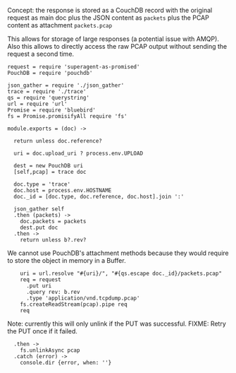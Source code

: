 Concept: the response is stored as a CouchDB record
with the original request as main doc
plus the JSON content as `packets`
plus the PCAP content as attachment `packets.pcap`

This allows for storage of large responses (a potential issue with AMQP).
Also this allows to directly access the raw PCAP output without sending
the request a second time.

    request = require 'superagent-as-promised'
    PouchDB = require 'pouchdb'

    json_gather = require './json_gather'
    trace = require './trace'
    qs = require 'querystring'
    url = require 'url'
    Promise = require 'bluebird'
    fs = Promise.promisifyAll require 'fs'

    module.exports = (doc) ->

      return unless doc.reference?

      uri = doc.upload_uri ? process.env.UPLOAD

      dest = new PouchDB uri
      [self,pcap] = trace doc

      doc.type = 'trace'
      doc.host = process.env.HOSTNAME
      doc._id = [doc.type, doc.reference, doc.host].join ':'

      json_gather self
      .then (packets) ->
        doc.packets = packets
        dest.put doc
      .then ->
        return unless b?.rev?

We cannot use PouchDB's attachment methods because they would require to store the object in memory in a Buffer.

        uri = url.resolve "#{uri}/", "#{qs.escape doc._id}/packets.pcap"
        req = request
          .put uri
          .query rev: b.rev
          .type 'application/vnd.tcpdump.pcap'
        fs.createReadStream(pcap).pipe req
        req

Note: currently this will only unlink if the PUT was successful.
FIXME: Retry the PUT once if it failed.

      .then ->
        fs.unlinkAsync pcap
      .catch (error) ->
        console.dir {error, when: ''}
